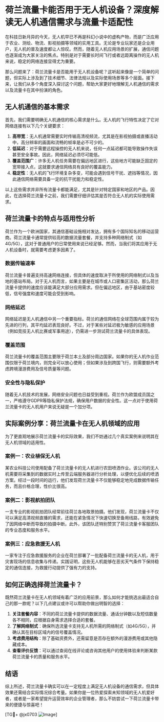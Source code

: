 # 荷兰流量卡能否用于无人机设备？深度解读无人机通信需求与流量卡适配性

在科技日新月异的今天，无人机早已不再是科幻小说中的虚构产物，而是广泛应用于农业、测绘、物流、影视拍摄等领域的实用工具。无论是专业玩家还是企业用户，无人机的普及速度都让人惊叹。然而，随着无人机应用场景的扩展，通信问题也逐渐成为大家关注的焦点。特别是对于需要长时间飞行或者远距离操作的无人机来说，稳定的网络连接显得尤为重要。

那么问题来了：荷兰流量卡是否能用于无人机设备呢？这听起来像是一个简单的问题，但实际上涉及到了技术细节、法律法规以及实际使用场景等多个层面。接下来，让我们从多个角度深入探讨这个问题，帮助大家更好地理解无人机通信的需求以及流量卡在其中扮演的角色。

## 无人机通信的基本需求

首先，我们需要明确无人机通信的核心需求是什么。无人机的飞行特性决定了它对网络连接有以下几个关键要求：

1. **高带宽**：无人机通常需要实时传输高清视频流，尤其是在影视拍摄或直播活动中，高分辨率的画面和流畅的帧率是必不可少的。
2. **低延迟**：对于需要远程操控的无人机来说，任何一点延迟都可能导致操作失误甚至安全事故。因此，网络延迟必须尽可能低。
3. **覆盖范围广**：许多无人机任务需要在偏远地区进行，这些地方可能缺乏固定的宽带接入点，这就要求通信网络具有良好的覆盖能力。
4. **稳定性**：无人机的飞行环境复杂多变，可能会遇到信号干扰、遮挡等情况，因此通信网络需要具备一定的抗干扰能力和稳定性。

以上这些需求并非所有流量卡都能满足，尤其是针对特定国家和地区的产品。因此，在选择荷兰流量卡之前，我们需要仔细评估其是否符合无人机的实际使用需求。

## 荷兰流量卡的特点与适用性分析

荷兰作为一个欧洲国家，其通信基础设施相对发达，拥有多个国际知名的移动运营商。荷兰流量卡通常提供较高的数据流量套餐，并支持多种网络制式（如4G/5G），这对于普通用户的日常使用来说已经足够。然而，当我们将其应用于无人机设备时，就需要考虑更多因素了。

### 数据传输速率

荷兰流量卡普遍支持高速网络连接，但具体的速度取决于所使用的网络制式以及当地的基站布局。对于无人机而言，如果主要是在城市或人口密集区活动，那么荷兰流量卡提供的速度应该能满足大部分应用需求。但在偏远地区，由于基站密度较低，信号强度和速度可能会受到影响。

### 网络延迟

网络延迟是无人机通信中另一个重要指标。荷兰的通信网络在全球范围内属于较为先进的行列，其平均延迟表现良好。不过，对于某些对延迟极为敏感的应用场景（例如竞技无人机比赛或军事用途），仍需进一步测试荷兰流量卡的具体表现。

### 覆盖范围

荷兰流量卡的覆盖范围主要限于荷兰本土及部分周边国家。如果你的无人机作业范围仅限于荷兰境内，则完全可以放心使用；但如果涉及到跨国飞行，则需要额外考虑跨境漫游费用及信号质量等问题。

### 安全性与隐私保护

随着无人机技术的发展，网络安全问题也日益受到重视。荷兰作为欧盟成员国之一，严格遵守GDPR等隐私保护法规，确保用户数据的安全性。这一点对于使用荷兰流量卡的无人机用户来说无疑是一个加分项。

## 实际案例分享：荷兰流量卡在无人机领域的应用

为了更直观地展示荷兰流量卡的实际效果，我们不妨通过几个真实案例来说明其在无人机领域的适用性。

### 案例一：农业植保无人机

某农业科技公司使用配备了荷兰流量卡的无人机进行农田喷洒作业。该公司的无人机需要将采集到的数据实时上传至云端服务器进行分析处理，以便优化后续的喷洒方案。经过一段时间的运行，他们发现荷兰流量卡不仅能够稳定地完成数据传输任务，而且价格合理，性价比很高。

### 案例二：影视航拍团队

一支专业的影视航拍团队经常前往荷兰各地取景拍摄。他们发现，荷兰流量卡不仅可以满足高清视频直播的需求，还能在紧急情况下快速切换至备用线路，有效避免了因网络中断而导致的拍摄中断。此外，该团队还特别赞赏了荷兰流量卡客服团队的专业态度和服务水平。

### 案例三：应急救援无人机

一家专注于应急救援服务的企业在荷兰部署了一批配备荷兰流量卡的无人机，用于灾害现场的信息收集与传递。实践证明，这些无人机能够在恶劣天气条件下保持稳定的通信连接，为救援行动提供了强有力的支持。

## 如何正确选择荷兰流量卡？

既然荷兰流量卡在无人机领域有着广泛的应用前景，那么如何才能挑选出最适合自己的那一款呢？以下几点建议或许可以帮助你做出明智的选择：

1. **关注套餐内容**：不同的荷兰流量卡提供的数据流量、通话分钟数以及短信数量各不相同，应根据自身需求选择合适的套餐。
2. **了解网络制式**：确保所选流量卡支持无人机所需的网络制式（如4G/5G），并确认其在目标区域内的信号覆盖情况。
3. **考虑费用结构**：除了基础资费外，还需留意是否存在额外的漫游费用或其他隐藏成本。
4. **查看评价反馈**：可以通过查阅在线评论或咨询其他用户的使用体验来判断某款荷兰流量卡的质量和服务水平。

## 结语

综上所述，荷兰流量卡确实可以在一定程度上满足无人机设备的通信需求，但具体效果还需结合实际情况综合考量。如果你是一位热爱探索未知领域的无人机爱好者，或者是一家希望提升运营效率的企业管理者，那么不妨尝试一下荷兰流量卡带来的便捷与惊喜吧！

[TG💪+ @jx0703 ![Image](https://github.com/user-attachments/assets/dbca1d08-cadb-493c-b0ec-ad6f7a83f270)]